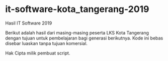 # it-software-kota_tangerang-2019
Hasil IT Software 2019


Berikut adalah hasil dari masing-masing peserta LKS Kota Tangerang dengan tujuan untuk pembelajaran bagi generasi berikutnya. Kode ini bebas disebar luaskan tanpa tujuan komersial.

Hak Cipta milik pembuat script.
